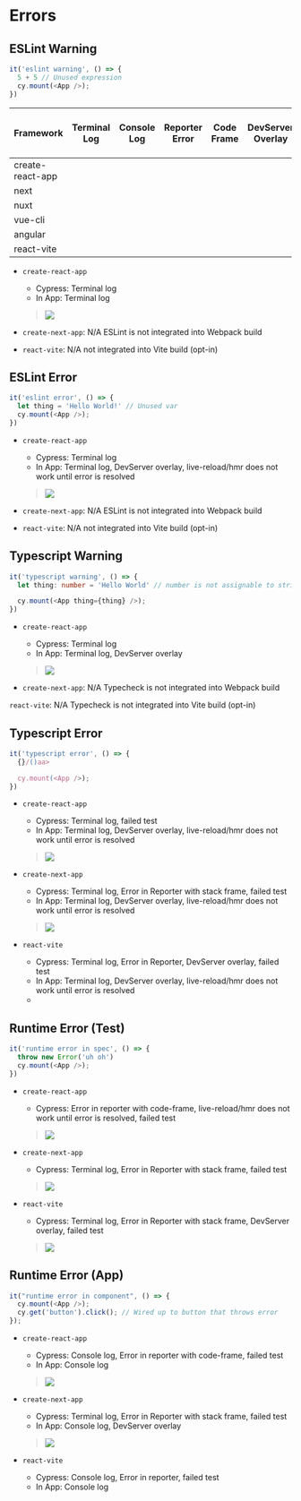 # Errors

## ESLint Warning

```ts
it('eslint warning', () => {
  5 + 5 // Unused expression
  cy.mount(<App />);
})
```

| Framework        | Terminal Log | Console Log | Reporter Error | Code Frame | DevServer Overlay | Error needs to be resolved |
| ---------------- | ------------ | ----------- | -------------- | ---------- | ----------------- | -------------------------- |
| create-react-app |              |             |                |            |                   |                            |
| next             |              |             |                |            |                   |                            |
| nuxt             |              |             |                |            |                   |                            |
| vue-cli          |              |             |                |            |                   |                            |
| angular          |              |             |                |            |                   |                            |
| react-vite       |              |             |                |            |                   |                            |

- `create-react-app`
  - Cypress: Terminal log
  - In App: Terminal log
  > ![](./create-react-app-eslint-warning.png)

- `create-next-app`: N/A ESLint is not integrated into Webpack build

- `react-vite`: N/A not integrated into Vite build (opt-in)

## ESLint Error

```ts
it('eslint error', () => {
  let thing = 'Hello World!' // Unused var
  cy.mount(<App />);
})
```

- `create-react-app`
  - Cypress: Terminal log
  - In App: Terminal log, DevServer overlay, live-reload/hmr does not work until error is resolved
  > ![](./create-react-app-eslint-error.png)

- `create-next-app`: N/A ESLint is not integrated into Webpack build

- `react-vite`: N/A not integrated into Vite build (opt-in)

## Typescript Warning

```ts
it('typescript warning', () => {
  let thing: number = 'Hello World' // number is not assignable to string

  cy.mount(<App thing={thing} />);
})
```

- `create-react-app`
  - Cypress: Terminal log
  - In App: Terminal log, DevServer overlay
  > ![](./create-react-app-typescript-warning.png)

- `create-next-app`: N/A Typecheck is not integrated into Webpack build

`react-vite`: N/A Typecheck is not integrated into Vite build (opt-in)

## Typescript Error

```ts
it('typescript error', () => {
  {}/()aa>

  cy.mount(<App />);
})
```

- `create-react-app`
  - Cypress: Terminal log, failed test
  - In App: Terminal log, DevServer overlay, live-reload/hmr does not work until error is resolved
  > ![](./create-react-app-typescript-error.png)

- `create-next-app`
  - Cypress: Terminal log, Error in Reporter with stack frame, failed test
  - In App: Terminal log, DevServer overlay, live-reload/hmr does not work until error is resolved
  > ![](./create-next-app-typescript-error.png)

- `react-vite`
  - Cypress: Terminal log, Error in Reporter, DevServer overlay, failed test
  - In App: Terminal log, DevServer overlay, live-reload/hmr does not work until error is resolved
  - [](./react-vite-typescript-error.png)

## Runtime Error (Test)

```ts
it('runtime error in spec', () => {
  throw new Error('uh oh')
  cy.mount(<App />);
})
```

- `create-react-app`
  - Cypress: Error in reporter with code-frame, live-reload/hmr does not work until error is resolved, failed test
  > ![](./create-react-app-runtime-error-test.png)

- `create-next-app`
  - Cypress: Terminal log, Error in Reporter with stack frame, failed test
  > ![](./create-next-app-runtime-error-test.png)

- `react-vite`
  - Cypress: Terminal log, Error in Reporter with stack frame, DevServer overlay, failed test
  > ![](./react-vite-runtime-error-test.png)

## Runtime Error (App)

```ts
it("runtime error in component", () => {
  cy.mount(<App />);
  cy.get('button').click(); // Wired up to button that throws error
});
```

- `create-react-app`
  - Cypress: Console log, Error in reporter with code-frame, failed test
  - In App: Console log
  > ![](./create-react-app-runtime-error-app.png)

- `create-next-app`
  - Cypress: Terminal log, Error in Reporter with stack frame, failed test
  - In App: Console log, DevServer overlay
  > ![](./create-next-app-runtime-error-app.png)

- `react-vite`
  - Cypress: Console log, Error in reporter, failed test
  - In App: Console log